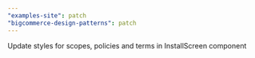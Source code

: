 ```yaml
---
"examples-site": patch
"bigcommerce-design-patterns": patch
---
```


Update styles for scopes, policies and terms in InstallScreen component
